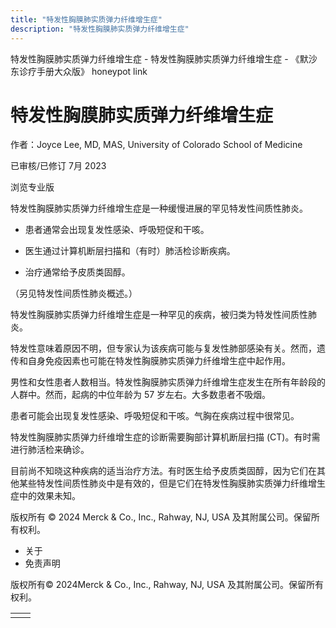 ```yaml
---
title: "特发性胸膜肺实质弹力纤维增生症"
description: "特发性胸膜肺实质弹力纤维增生症"
---
```


﻿特发性胸膜肺实质弹力纤维增生症 \- 特发性胸膜肺实质弹力纤维增生症 \- 《默沙东诊疗手册大众版》 honeypot link

# 特发性胸膜肺实质弹力纤维增生症

作者：Joyce Lee, MD, MAS, University of Colorado School of Medicine

已审核/已修订 7月 2023

浏览专业版

特发性胸膜肺实质弹力纤维增生症是一种缓慢进展的罕见特发性间质性肺炎。

- 患者通常会出现复发性感染、呼吸短促和干咳。

- 医生通过计算机断层扫描和（有时）肺活检诊断疾病。

- 治疗通常给予皮质类固醇。


（另见特发性间质性肺炎概述。）

特发性胸膜肺实质弹力纤维增生症是一种罕见的疾病，被归类为特发性间质性肺炎。

特发性意味着原因不明，但专家认为该疾病可能与复发性肺部感染有关。然而，遗传和自身免疫因素也可能在特发性胸膜肺实质弹力纤维增生症中起作用。

男性和女性患者人数相当。特发性胸膜肺实质弹力纤维增生症发生在所有年龄段的人群中。然而，起病的中位年龄为 57 岁左右。大多数患者不吸烟。

患者可能会出现复发性感染、呼吸短促和干咳。气胸在疾病过程中很常见。

特发性胸膜肺实质弹力纤维增生症的诊断需要胸部计算机断层扫描 (CT)。有时需进行肺活检来确诊。

目前尚不知晓这种疾病的适当治疗方法。有时医生给予皮质类固醇，因为它们在其他某些特发性间质性肺炎中是有效的，但是它们在特发性胸膜肺实质弹力纤维增生症中的效果未知。



版权所有 © 2024
Merck & Co., Inc., Rahway, NJ, USA 及其附属公司。保留所有权利。

- 关于
- 免责声明

版权所有© 2024Merck & Co., Inc., Rahway, NJ, USA 及其附属公司。保留所有权利。

|     |     |
| --- | --- |
|  |  |